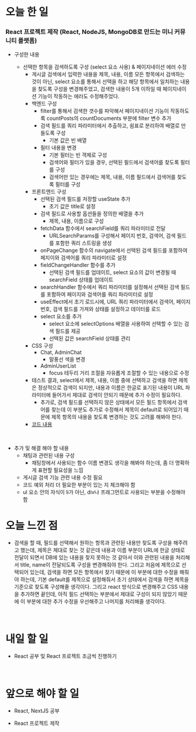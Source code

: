 # 오늘 한 일

### React 프로젝트 제작 (React, NodeJS, MongoDB로 만드는 미니 커뮤니티 플랫폼)

- 구성한 내용

  - 선택한 항목을 검색하도록 구성 (select 요소 사용) & 페이지네이션 에러 수정
    - 게시글 검색에서 입력한 내용을 제목, 내용, 이름 모든 항목에서 검색하는 것이 아닌, select 요소를 통해서 선택을 하고 해당 항목에서 일치하는 내용을 찾도록 구성을 변경해주었고, 검색한 내용이 5개 이하일 때 페이지네이션 기능이 작동하는 에러도 수정해주었다.
    - 백엔드 구성
      - filter를 통해서 검색한 갯수를 파악해서 페이지네이션 기능이 작동하도록 countPosts의 countDocuments 부분에 filter 변수 추가
      - 검색 필드를 쿼리 파라미터에서 추출하고, 쉼표로 분리하여 배열로 만들도록 구성
        - 기본 값은 빈 배열
      - 필터 내용을 변경
        - 기본 필터는 빈 객체로 구성
        - 검색어와 필터가 있을 경우, 선택된 필드에서 검색어를 찾도록 필터를 구성
        - 검색어만 있는 경우에는 제목, 내용, 이름 필드에서 검색어를 찾도록 필터를 구성
    - 프론트엔드 구성
      - 선택된 검색 필드를 저장할 useState 추가
        - 초기 값은 title로 설정
      - 검색 필드로 사용할 옵션들을 정의한 배열을 추가
        - 제목, 내용, 이름으로 구성
      - fetchData 함수에서 searchField를 쿼리 파라미터로 전달
        - URLSearchParams를 구성해서 페이지 번호, 검색어, 검색 필드를 포함한 쿼리 스트링을 생성
      - onPageChange 함수의 navigate에서 선택된 검색 필드를 포함하여 페지이와 검색어를 쿼리 파라미터로 설정
      - fieldChangeHandler 함수를 추가
        - 선택된 검색 필드를 업데이트, select 요소의 값이 변경될 때 searchField 상태를 업데이트
      - searchHandler 함수에서 쿼리 파라미터를 설정해서 선택된 검색 필드를 포함하여 페이지와 검색어를 쿼리 파라미터로 설정
      - useEffect에서 초기 로드시에, URL 쿼리 파라미터에서 검색어, 페이지 번호, 검색 필드를 가져와 상태를 설정하고 데이터를 로드
      - select 요소를 추가
        - select 요소에 selectOptions 배열을 사용하여 선택할 수 있는 검색 필드를 제공
        - 선택된 값은 searchField 상태를 관리
    - CSS 구성
      - Chat, AdminChat
        - 말풍선 색을 변경
      - AdminUserList
        - focus 테두리 거리 조절을 자유롭게 조절할 수 있는 내용으로 수정
    - 테스트 결과, select에서 제목, 내용, 이름 중에 선택하고 검색을 하면 제목은 정상적으로 검색이 되지만, 내용과 이름은 한글로 표기된 내용이 URL 파라미터에 들어가서 제대로 검색이 안되기 때문에 추가 수정이 필요하다.
      - 추가로, 검색 필드를 선택하지 않은 상태에서 모든 필드 항목에서 검색어를 찾는데 이 부분도 추가로 수정해서 제목이 default로 되어있기 때문에 제목 항목의 내용을 찾도록 변경하는 것도 고려를 해봐야 한다.
    - [코드 내용](https://github.com/jeongsangtae/mini-community-platform/commit/642116ff26a85318ad398903988965cabf0ca45d)

<br />

- 추가 및 해결 해야 할 내용
  - 채팅과 관련된 내용 구성
    - 채팅창에서 사용되는 함수 이름 변경도 생각을 해봐야 하는데, 좀 더 명확하게 표현할 필요성을 느낌
  - 게시글 검색 기능 관련 내용 수정 필요
  - 코드 예외 처리 더 필요한 부분이 있는 지 체크해야 함
  - ul 요소 안의 자식이 li가 아닌, div나 프래그먼트로 사용되는 부분을 수정해야 함

# 오늘 느낀 점

- 검색을 할 때, 필드를 선택해서 원하는 항목과 관련된 내용만 찾도록 구성을 해주려고 했는데, 제목은 제대로 찾는 것 같은데 내용과 이름 부분이 URL에 한글 상태로 전달이 되면서 DB에 있는 내용을 찾지 못하는 것 같아서 이와 관련된 내용을 처리해서 title, name이 전달되도록 구성을 변경해줘야 한다. 그리고 처음에 제목으로 선택되어 있는데, 검색을 하면 모든 항목에서 찾기 때문에 이 부분에 대한 수정을 해줘야 하는데, 기본 default를 제목으로 설정해줘서 초기 상태에서 검색을 하면 제목을 기준으로 찾도록 구성해줄 생각이다. 그리고 react 방식으로 변경해주고 CSS 내용을 추가하면 끝인데, 아직 필드 선택하는 부분에서 제대로 구성이 되지 않았기 때문에 이 부분에 대한 추가 수정을 우선해주고 나머지를 처리해줄 생각이다.

<br />

# 내일 할 일

- React 공부 및 React 프로젝트 조금씩 진행하기

<br />

# 앞으로 해야 할 일

- React, NextJS 공부

- React 프로젝트 제작
